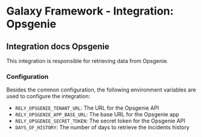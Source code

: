 # Galaxy Framework - Integration: Opsgenie


## Integration docs Opsgenie

This integration is responsible for retrieving data from Opsgenie.

### Configuration

Besides the common configuration, the following environment variables are used to configure the integration:

- `RELY_OPSGENIE_TENANT_URL`: The URL for the Opsgenie API
- `RELY_OPSGENIE_APP_BASE_URL`: The base URL for the Opsgenie app
- `RELY_OPSGENIE_SECRET_TOKEN`: The secret token for the Opsgenie API
- `DAYS_OF_HISTORY`: The number of days to retrieve the incidents history
